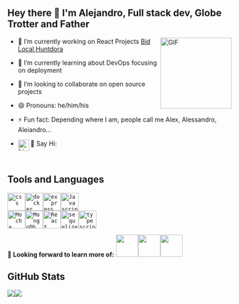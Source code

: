 ## Hey there 👋 I'm Alejandro, Full stack dev, Globe Trotter and Father 

- <img align="right" alt="GIF" height="160px" src="https://media.giphy.com/media/du3J3cXyzhj75IOgvA/giphy.gif" /> 🔭 I’m currently working on React Projects [Bid Local](https://github.com/Snugles/bid-local),[Huntdora](https://github.com/serendatapy/huntdora)

- 🌱 I’m currently learning about DevOps focusing on deployment
- 👯 I’m looking to collaborate on open source projects
- 😄 Pronouns: he/him/his
- ⚡ Fun fact: Depending where I am, people call me Alex, Alessandro, Aleiandro...
- :wave: Say Hi: [<img align="left" img height="25" alt="LinkedIn Profile" src="https://github.com/serendatapy/serendatapy/blob/main/assets/icons8-linkedin-circled.gif"/>](https://www.linkedin.com/in/alejandro-rene-valdivia/)
<br>

## Tools and Languages

<code><img height="40" alt="css" src="https://raw.githubusercontent.com/serendatapy/serendatapy/main/assets/css3-original.svg"></code><code><img height="40" alt="docker" src="https://raw.githubusercontent.com/serendatapy/serendatapy/main/assets/docker-original.svg"></code><code><img height="40" alt="express" src="https://raw.githubusercontent.com/serendatapy/serendatapy/main/assets/express-original.svg"></code><code><img height="40" alt="Javascript" src="https://raw.githubusercontent.com/serendatapy/serendatapy/main/assets/javascript.svg">
<img height="40" alt="Mocha" src="https://raw.githubusercontent.com/serendatapy/serendatapy/main/assets/mocha-plain.svg"></code><code><img height="40" alt="MongoDb" src="https://raw.githubusercontent.com/serendatapy/serendatapy/main/assets/mongodb-original.svg"></code><code><img height="40" alt="React" src="https://raw.githubusercontent.com/serendatapy/serendatapy/main/assets/react-original.svg"></code><code><img height="40" alt="sequelize" src="https://raw.githubusercontent.com/serendatapy/serendatapy/main/assets/sequelize-original.svg"></code><code><img height="40" alt="typescript" src="https://raw.githubusercontent.com/serendatapy/serendatapy/main/assets/typescript.svg"></code>



**🌱 Looking forward to learn more of:**
<code><a href="https://www.python.org/" target="_blank"><img height="50" src="https://www.vectorlogo.zone/logos/python/python-ar21.svg"></a></code><code><a href="https://www.docker.com/" target="_blank"><img height="50" src="https://www.vectorlogo.zone/logos/docker/docker-ar21.svg"></a></code><code><a href="https://kubernetes.io/" target="_blank"><img height="50" src="https://www.vectorlogo.zone/logos/kubernetes/kubernetes-ar21.svg"></a></code>



## GitHub Stats

<p align="center">

<img src="https://github-readme-stats.vercel.app/api?username=serendatapy&hide=stars&show_icons=true&theme=dracula&line_height=32"><img src="https://github-readme-stats.vercel.app/api/top-langs/?username=serendatapy&count_private=true&theme=dracula&line_height=32">

</p>
